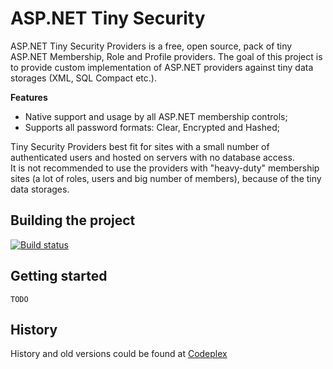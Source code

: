 # ASP.NET Tiny Security

ASP.NET Tiny Security Providers is a free, open source, pack of tiny ASP.NET Membership, Role and Profile providers.
The goal of this project is to provide custom implementation of ASP.NET providers against tiny data storages (XML, SQL Compact etc.).

**Features**
* Native support and usage by all ASP.NET membership controls;
* Supports all password formats: Clear, Encrypted and Hashed;

Tiny Security Providers best fit for sites with a small number of authenticated users and hosted on servers with no database access.  
It is not recommended to use the providers with "heavy-duty" membership sites (a lot of roles, users and big number of members), because of the tiny data storages.

## Building the project

[![Build status](https://ci.appveyor.com/api/projects/status/h3f3qnwosm3r7ptu?svg=true)](https://ci.appveyor.com/project/velio_ivanov/aspnet-tiny-security)

## Getting started

```
TODO
```

## History
History and old versions could be found at [Codeplex](https://tinyproviders.codeplex.com/)
